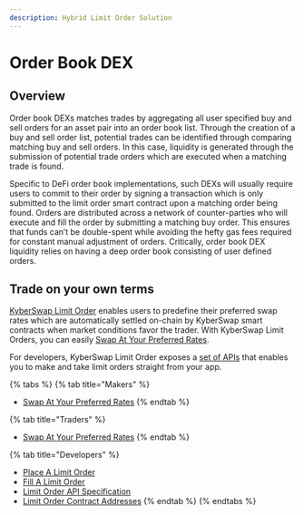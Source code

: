 ```yaml
---
description: Hybrid Limit Order Solution
---
```


# Order Book DEX

## Overview

Order book DEXs matches trades by aggregating all user specified buy and sell orders for an asset pair into an order book list. Through the creation of a buy and sell order list, potential trades can be identified through comparing matching buy and sell orders. In this case, liquidity is generated through the submission of potential trade orders which are executed when a matching trade is found.

Specific to DeFi order book implementations, such DEXs will usually require users to commit to their order by signing a transaction which is only submitted to the limit order smart contract upon a matching order being found. Orders are distributed across a network of counter-parties who will execute and fill the order by submitting a matching buy order. This ensures that funds can’t be double-spent while avoiding the hefty gas fees required for constant manual adjustment of orders. Critically, order book DEX liquidity relies on having a deep order book consisting of user defined orders.

## Trade on your own terms

[KyberSwap Limit Order](../../../kyberswap-solutions/limit-order/) enables users to predefine their preferred swap rates which are automatically settled on-chain by KyberSwap smart contracts when market conditions favor the trader. With KyberSwap Limit Orders, you can easily [Swap At Your Preferred Rates](../../../kyberswap-solutions/kyberswap-interface/user-guides/trade-at-your-preferred-rates.md).

For developers, KyberSwap Limit Order exposes a [set of APIs](../../../kyberswap-solutions/limit-order/limit-order-api-specification/) that enables you to make and take limit orders straight from your app.

{% tabs %}
{% tab title="Makers" %}
* [Swap At Your Preferred Rates](../../../kyberswap-solutions/kyberswap-interface/user-guides/trade-at-your-preferred-rates.md)
{% endtab %}

{% tab title="Traders" %}
* [Swap At Your Preferred Rates](../../../kyberswap-solutions/kyberswap-interface/user-guides/trade-at-your-preferred-rates.md)
{% endtab %}

{% tab title="Developers" %}
* [Place A Limit Order](broken-reference)
* [Fill A Limit Order](broken-reference)
* [Limit Order API Specification](../../../kyberswap-solutions/limit-order/limit-order-api-specification/)
* [Limit Order Contract Addresses](../../../kyberswap-solutions/limit-order/contracts/limit-order-contract-addresses.md)
{% endtab %}
{% endtabs %}
